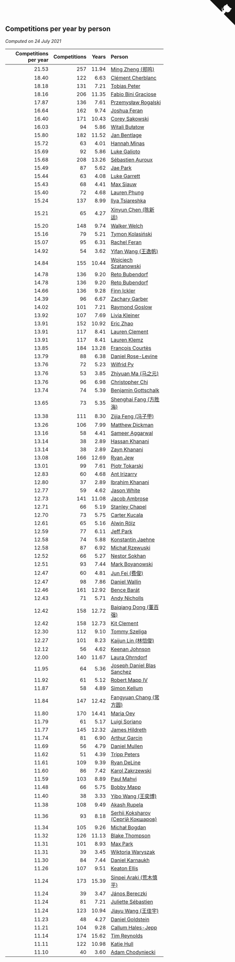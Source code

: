 ## Competitions per year by person

*Computed on 24 July 2021*

| Competitions per year | Competitions | Years | Person |
| ---: | ---: | ---: | :--- |
| 21.53 | 257 | 11.94 | [Ming Zheng (郑鸣)](https://www.worldcubeassociation.org/persons/2009ZHEN11) |
| 18.40 | 122 | 6.63 | [Clément Cherblanc](https://www.worldcubeassociation.org/persons/2014CHER05) |
| 18.18 | 131 | 7.21 | [Tobias Peter](https://www.worldcubeassociation.org/persons/2014PETE03) |
| 18.16 | 206 | 11.35 | [Fabio Bini Graciose](https://www.worldcubeassociation.org/persons/2010GRAC02) |
| 17.87 | 136 | 7.61 | [Przemysław Rogalski](https://www.worldcubeassociation.org/persons/2013ROGA02) |
| 16.64 | 162 | 9.74 | [Joshua Feran](https://www.worldcubeassociation.org/persons/2011FERA01) |
| 16.40 | 171 | 10.43 | [Corey Sakowski](https://www.worldcubeassociation.org/persons/2011SAKO01) |
| 16.03 | 94 | 5.86 | [Witali Bułatow](https://www.worldcubeassociation.org/persons/2015BUAT01) |
| 15.80 | 182 | 11.52 | [Jan Bentlage](https://www.worldcubeassociation.org/persons/2010BENT01) |
| 15.72 | 63 | 4.01 | [Hannah Minas](https://www.worldcubeassociation.org/persons/2017MINA04) |
| 15.69 | 92 | 5.86 | [Luke Galioto](https://www.worldcubeassociation.org/persons/2015GALI02) |
| 15.68 | 208 | 13.26 | [Sébastien Auroux](https://www.worldcubeassociation.org/persons/2008AURO01) |
| 15.49 | 87 | 5.62 | [Jae Park](https://www.worldcubeassociation.org/persons/2015PARK24) |
| 15.44 | 63 | 4.08 | [Luke Garrett](https://www.worldcubeassociation.org/persons/2017GARR05) |
| 15.43 | 68 | 4.41 | [Max Siauw](https://www.worldcubeassociation.org/persons/2017SIAU02) |
| 15.40 | 72 | 4.68 | [Lauren Phung](https://www.worldcubeassociation.org/persons/2016PHUN02) |
| 15.24 | 137 | 8.99 | [Ilya Tsiareshka](https://www.worldcubeassociation.org/persons/2012TERE01) |
| 15.21 | 65 | 4.27 | [Xinyun Chen (陈新运)](https://www.worldcubeassociation.org/persons/2017CHEN36) |
| 15.20 | 148 | 9.74 | [Walker Welch](https://www.worldcubeassociation.org/persons/2011WELC01) |
| 15.16 | 79 | 5.21 | [Tymon Kolasiński](https://www.worldcubeassociation.org/persons/2016KOLA02) |
| 15.07 | 95 | 6.31 | [Rachel Feran](https://www.worldcubeassociation.org/persons/2015FERA01) |
| 14.92 | 54 | 3.62 | [Yifan Wang (王逸帆)](https://www.worldcubeassociation.org/persons/2017WANY29) |
| 14.84 | 155 | 10.44 | [Wojciech Szatanowski](https://www.worldcubeassociation.org/persons/2011SZAT01) |
| 14.78 | 136 | 9.20 | [Reto Bubendorf](https://www.worldcubeassociation.org/persons/2012BUBE01) |
| 14.78 | 136 | 9.20 | [Reto Bubendorf](https://www.worldcubeassociation.org/persons/2012BUBE01) |
| 14.66 | 136 | 9.28 | [Finn Ickler](https://www.worldcubeassociation.org/persons/2012ICKL01) |
| 14.39 | 96 | 6.67 | [Zachary Garber](https://www.worldcubeassociation.org/persons/2014GARB01) |
| 14.02 | 101 | 7.21 | [Raymond Goslow](https://www.worldcubeassociation.org/persons/2014GOSL01) |
| 13.92 | 107 | 7.69 | [Livia Kleiner](https://www.worldcubeassociation.org/persons/2013KLEI03) |
| 13.91 | 152 | 10.92 | [Eric Zhao](https://www.worldcubeassociation.org/persons/2010ZHAO19) |
| 13.91 | 117 | 8.41 | [Lauren Clement](https://www.worldcubeassociation.org/persons/2013KLEM01) |
| 13.91 | 117 | 8.41 | [Lauren Klemz](https://www.worldcubeassociation.org/persons/2013KLEM01) |
| 13.85 | 184 | 13.28 | [François Courtès](https://www.worldcubeassociation.org/persons/2008COUR01) |
| 13.79 | 88 | 6.38 | [Daniel Rose-Levine](https://www.worldcubeassociation.org/persons/2015ROSE01) |
| 13.76 | 72 | 5.23 | [Wilfrid Py](https://www.worldcubeassociation.org/persons/2016PYWI01) |
| 13.76 | 53 | 3.85 | [Zhiyuan Ma (马之元)](https://www.worldcubeassociation.org/persons/2017MAZH04) |
| 13.76 | 96 | 6.98 | [Christopher Chi](https://www.worldcubeassociation.org/persons/2014CHIC01) |
| 13.74 | 74 | 5.39 | [Benjamin Gottschalk](https://www.worldcubeassociation.org/persons/2016GOTT01) |
| 13.65 | 73 | 5.35 | [Shenghai Fang (方胜海)](https://www.worldcubeassociation.org/persons/2016FANG01) |
| 13.38 | 111 | 8.30 | [Zijia Feng (冯子甲)](https://www.worldcubeassociation.org/persons/2013FENG02) |
| 13.26 | 106 | 7.99 | [Matthew Dickman](https://www.worldcubeassociation.org/persons/2013DICK01) |
| 13.16 | 58 | 4.41 | [Sameer Aggarwal](https://www.worldcubeassociation.org/persons/2017AGGA01) |
| 13.14 | 38 | 2.89 | [Hassan Khanani](https://www.worldcubeassociation.org/persons/2018KHAN26) |
| 13.14 | 38 | 2.89 | [Zayn Khanani](https://www.worldcubeassociation.org/persons/2018KHAN28) |
| 13.08 | 166 | 12.69 | [Ryan Jew](https://www.worldcubeassociation.org/persons/2008JEWR01) |
| 13.01 | 99 | 7.61 | [Piotr Tokarski](https://www.worldcubeassociation.org/persons/2013TOKA01) |
| 12.83 | 60 | 4.68 | [Ant Irizarry](https://www.worldcubeassociation.org/persons/2016IRIZ02) |
| 12.80 | 37 | 2.89 | [Ibrahim Khanani](https://www.worldcubeassociation.org/persons/2018KHAN27) |
| 12.77 | 59 | 4.62 | [Jason White](https://www.worldcubeassociation.org/persons/2016WHIT16) |
| 12.73 | 141 | 11.08 | [Jacob Ambrose](https://www.worldcubeassociation.org/persons/2010AMBR01) |
| 12.71 | 66 | 5.19 | [Stanley Chapel](https://www.worldcubeassociation.org/persons/2016CHAP04) |
| 12.70 | 73 | 5.75 | [Carter Kucala](https://www.worldcubeassociation.org/persons/2015KUCA01) |
| 12.61 | 65 | 5.16 | [Alwin Rölz](https://www.worldcubeassociation.org/persons/2016ROLZ01) |
| 12.59 | 77 | 6.11 | [Jeff Park](https://www.worldcubeassociation.org/persons/2015PARK08) |
| 12.58 | 74 | 5.88 | [Konstantin Jaehne](https://www.worldcubeassociation.org/persons/2015JAEH01) |
| 12.58 | 87 | 6.92 | [Michał Rzewuski](https://www.worldcubeassociation.org/persons/2014RZEW01) |
| 12.52 | 66 | 5.27 | [Nestor Sokhan](https://www.worldcubeassociation.org/persons/2016SOKH01) |
| 12.51 | 93 | 7.44 | [Mark Boyanowski](https://www.worldcubeassociation.org/persons/2014BOYA01) |
| 12.47 | 60 | 4.81 | [Jun Fei (费俊)](https://www.worldcubeassociation.org/persons/2016FEIJ02) |
| 12.47 | 98 | 7.86 | [Daniel Wallin](https://www.worldcubeassociation.org/persons/2013WALL03) |
| 12.46 | 161 | 12.92 | [Bence Barát](https://www.worldcubeassociation.org/persons/2008BARA01) |
| 12.43 | 71 | 5.71 | [Andy Nicholls](https://www.worldcubeassociation.org/persons/2015NICH04) |
| 12.42 | 158 | 12.72 | [Baiqiang Dong (董百强)](https://www.worldcubeassociation.org/persons/2008DONG06) |
| 12.42 | 158 | 12.73 | [Kit Clement](https://www.worldcubeassociation.org/persons/2008CLEM01) |
| 12.30 | 112 | 9.10 | [Tommy Szeliga](https://www.worldcubeassociation.org/persons/2012SZEL01) |
| 12.27 | 101 | 8.23 | [Kaijun Lin (林恺俊)](https://www.worldcubeassociation.org/persons/2013LINK01) |
| 12.12 | 56 | 4.62 | [Keenan Johnson](https://www.worldcubeassociation.org/persons/2016JOHN30) |
| 12.00 | 140 | 11.67 | [Laura Ohrndorf](https://www.worldcubeassociation.org/persons/2009OHRN01) |
| 11.95 | 64 | 5.36 | [Joseph Daniel Blas Sanchez](https://www.worldcubeassociation.org/persons/2016SANC08) |
| 11.92 | 61 | 5.12 | [Robert Mapp IV](https://www.worldcubeassociation.org/persons/2016IVRO01) |
| 11.87 | 58 | 4.89 | [Simon Kellum](https://www.worldcubeassociation.org/persons/2016KELL12) |
| 11.84 | 147 | 12.42 | [Fangyuan Chang (常方圆)](https://www.worldcubeassociation.org/persons/2009CHAN04) |
| 11.80 | 170 | 14.41 | [Maria Oey](https://www.worldcubeassociation.org/persons/2007OEYM01) |
| 11.79 | 61 | 5.17 | [Luigi Soriano](https://www.worldcubeassociation.org/persons/2016SORI04) |
| 11.77 | 145 | 12.32 | [James Hildreth](https://www.worldcubeassociation.org/persons/2009HILD01) |
| 11.74 | 81 | 6.90 | [Arthur Garcin](https://www.worldcubeassociation.org/persons/2014GARC27) |
| 11.69 | 56 | 4.79 | [Daniel Mullen](https://www.worldcubeassociation.org/persons/2016MULL04) |
| 11.62 | 51 | 4.39 | [Tripp Peters](https://www.worldcubeassociation.org/persons/2017PETE04) |
| 11.61 | 109 | 9.39 | [Ryan DeLine](https://www.worldcubeassociation.org/persons/2012DELI01) |
| 11.60 | 86 | 7.42 | [Karol Zakrzewski](https://www.worldcubeassociation.org/persons/2014ZAKR01) |
| 11.59 | 103 | 8.89 | [Paul Mahvi](https://www.worldcubeassociation.org/persons/2012MAHV01) |
| 11.48 | 66 | 5.75 | [Bobby Mapp](https://www.worldcubeassociation.org/persons/2015MAPP01) |
| 11.40 | 38 | 3.33 | [Yibo Wang (王奕博)](https://www.worldcubeassociation.org/persons/2018WANG39) |
| 11.38 | 108 | 9.49 | [Akash Rupela](https://www.worldcubeassociation.org/persons/2012RUPE01) |
| 11.36 | 93 | 8.18 | [Serhii Koksharov (Сергій Кокшаров)](https://www.worldcubeassociation.org/persons/2013KOKS01) |
| 11.34 | 105 | 9.26 | [Michał Bogdan](https://www.worldcubeassociation.org/persons/2012BOGD01) |
| 11.32 | 126 | 11.13 | [Blake Thompson](https://www.worldcubeassociation.org/persons/2010THOM03) |
| 11.31 | 101 | 8.93 | [Max Park](https://www.worldcubeassociation.org/persons/2012PARK03) |
| 11.31 | 39 | 3.45 | [Wiktoria Waryszak](https://www.worldcubeassociation.org/persons/2018WARY01) |
| 11.30 | 84 | 7.44 | [Daniel Karnaukh](https://www.worldcubeassociation.org/persons/2014KARN02) |
| 11.26 | 107 | 9.51 | [Keaton Ellis](https://www.worldcubeassociation.org/persons/2012ELLI01) |
| 11.24 | 173 | 15.39 | [Sinpei Araki (荒木慎平)](https://www.worldcubeassociation.org/persons/2006ARAK01) |
| 11.24 | 39 | 3.47 | [János Bereczki](https://www.worldcubeassociation.org/persons/2018BERE01) |
| 11.24 | 81 | 7.21 | [Juliette Sébastien](https://www.worldcubeassociation.org/persons/2014SEBA01) |
| 11.24 | 123 | 10.94 | [Jiayu Wang (王佳宇)](https://www.worldcubeassociation.org/persons/2010WANG53) |
| 11.23 | 48 | 4.27 | [Daniel Goldstein](https://www.worldcubeassociation.org/persons/2017GOLD01) |
| 11.21 | 104 | 9.28 | [Callum Hales-Jepp](https://www.worldcubeassociation.org/persons/2012HALE01) |
| 11.14 | 174 | 15.62 | [Tim Reynolds](https://www.worldcubeassociation.org/persons/2005REYN01) |
| 11.11 | 122 | 10.98 | [Katie Hull](https://www.worldcubeassociation.org/persons/2010HULL01) |
| 11.10 | 40 | 3.60 | [Adam Chodyniecki](https://www.worldcubeassociation.org/persons/2017CHOD02) |


<a href="https://github.com/jonatanklosko/wca_statistics" class="github-corner" aria-label="View source on Github"><svg width="80" height="80" viewBox="0 0 250 250" style="fill:#151513; color:#fff; position: absolute; top: 0; border: 0; right: 0;" aria-hidden="true"><path d="M0,0 L115,115 L130,115 L142,142 L250,250 L250,0 Z"></path><path d="M128.3,109.0 C113.8,99.7 119.0,89.6 119.0,89.6 C122.0,82.7 120.5,78.6 120.5,78.6 C119.2,72.0 123.4,76.3 123.4,76.3 C127.3,80.9 125.5,87.3 125.5,87.3 C122.9,97.6 130.6,101.9 134.4,103.2" fill="currentColor" style="transform-origin: 130px 106px;" class="octo-arm"></path><path d="M115.0,115.0 C114.9,115.1 118.7,116.5 119.8,115.4 L133.7,101.6 C136.9,99.2 139.9,98.4 142.2,98.6 C133.8,88.0 127.5,74.4 143.8,58.0 C148.5,53.4 154.0,51.2 159.7,51.0 C160.3,49.4 163.2,43.6 171.4,40.1 C171.4,40.1 176.1,42.5 178.8,56.2 C183.1,58.6 187.2,61.8 190.9,65.4 C194.5,69.0 197.7,73.2 200.1,77.6 C213.8,80.2 216.3,84.9 216.3,84.9 C212.7,93.1 206.9,96.0 205.4,96.6 C205.1,102.4 203.0,107.8 198.3,112.5 C181.9,128.9 168.3,122.5 157.7,114.1 C157.9,116.9 156.7,120.9 152.7,124.9 L141.0,136.5 C139.8,137.7 141.6,141.9 141.8,141.8 Z" fill="currentColor" class="octo-body"></path></svg></a><style>.github-corner:hover .octo-arm{animation:octocat-wave 560ms ease-in-out}@keyframes octocat-wave{0%,100%{transform:rotate(0)}20%,60%{transform:rotate(-25deg)}40%,80%{transform:rotate(10deg)}}@media (max-width:500px){.github-corner:hover .octo-arm{animation:none}.github-corner .octo-arm{animation:octocat-wave 560ms ease-in-out}}</style>
